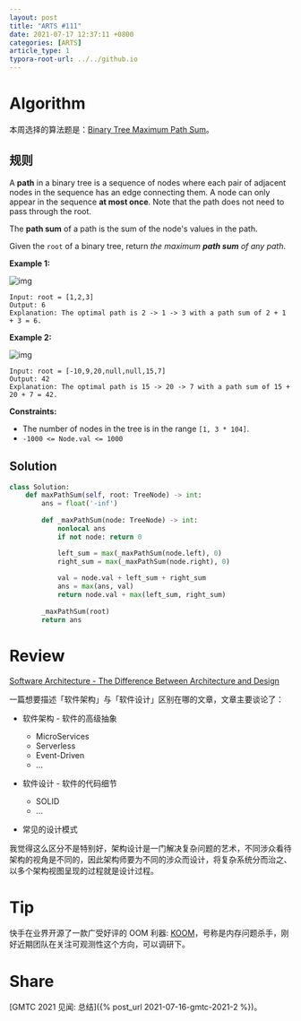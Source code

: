 ```yaml
---
layout: post
title: "ARTS #111"
date: 2021-07-17 12:37:11 +0800
categories: [ARTS]
article_type: 1
typora-root-url: ../../github.io
---
```



# Algorithm

本周选择的算法题是：[Binary Tree Maximum Path Sum](https://leetcode.com/problems/binary-tree-maximum-path-sum/)。


## 规则

A **path** in a binary tree is a sequence of nodes where each pair of adjacent nodes in the sequence has an edge connecting them. A node can only appear in the sequence **at most once**. Note that the path does not need to pass through the root.

The **path sum** of a path is the sum of the node's values in the path.

Given the `root` of a binary tree, return *the maximum **path sum** of any path*.

 

**Example 1:**

![img](https://assets.leetcode.com/uploads/2020/10/13/exx1.jpg)

```
Input: root = [1,2,3]
Output: 6
Explanation: The optimal path is 2 -> 1 -> 3 with a path sum of 2 + 1 + 3 = 6.
```

**Example 2:**

![img](https://assets.leetcode.com/uploads/2020/10/13/exx2.jpg)

```
Input: root = [-10,9,20,null,null,15,7]
Output: 42
Explanation: The optimal path is 15 -> 20 -> 7 with a path sum of 15 + 20 + 7 = 42.
```

 

**Constraints:**

- The number of nodes in the tree is in the range `[1, 3 * 104]`.
- `-1000 <= Node.val <= 1000`

## Solution

```python
class Solution:
    def maxPathSum(self, root: TreeNode) -> int:
        ans = float('-inf')
        
        def _maxPathSum(node: TreeNode) -> int:
            nonlocal ans
            if not node: return 0

            left_sum = max(_maxPathSum(node.left), 0)
            right_sum = max(_maxPathSum(node.right), 0)
            
            val = node.val + left_sum + right_sum
            ans = max(ans, val)
            return node.val + max(left_sum, right_sum)
        
        _maxPathSum(root)
        return ans
```

# Review

[Software Architecture - The Difference Between Architecture and Design](https://codeburst.io/software-architecture-the-difference-between-architecture-and-design-7936abdd5830)

一篇想要描述「软件架构」与「软件设计」区别在哪的文章，文章主要谈论了：

- 软件架构 - 软件的高级抽象
  - MicroServices
  - Serverless
  - Event-Driven
  - ...

- 软件设计 - 软件的代码细节
  - SOLID
  - ...
- 常见的设计模式

我觉得这么区分不是特别好，架构设计是一门解决复杂问题的艺术，不同涉众看待架构的视角是不同的，因此架构师要为不同的涉众而设计，将复杂系统分而治之、以多个架构视图呈现的过程就是设计过程。

# Tip

快手在业界开源了一款广受好评的 OOM 利器: [KOOM](https://github.com/KwaiAppTeam/KOOM)，号称是内存问题杀手，刚好近期团队在关注可观测性这个方向，可以调研下。

# Share

[GMTC 2021 见闻: 总结]({% post_url 2021-07-16-gmtc-2021-2 %})。

